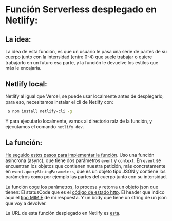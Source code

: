 # Función Serverless desplegado en Netlify:

## La idea:
La idea de esta función, es que un usuario le pasa una serie de partes de su cuerpo junto con la intensidad (entre 0-4) que suele trabajar o quiere trabajarlo en un futuro esa parte, y la función le devuelve los estilos que más le encajaría.

## Netlify local:
Netlify al igual que Vercel, se puede usar localmente antes de desplegarlo, para eso, necesitamos instalar el cli de Netlify con:
```bash
 $ npm install netlify-cli -g
```

Y para ejecutarlo localmente, vamos al directorio raíz de la función, y ejecutamos el comando ```netlify dev```.

## La función:
[He seguido estos pasos para implementar la función](https://docs.netlify.com/functions/build-with-javascript/#synchronous-function-format).
Uso una función asíncrona (async), que tiene dos parámetros ```event``` y ```context```.
En ```event``` se encuentran los objetos que contienen nuestra petición, más concretamente en ```event.queryStringParameters```, que es un objeto tipo JSON y contiene los parámetros como por ejemplo las partes del cuerpo junto con su intensidad.

La función coge los parámetros, lo procesa y retorna un objeto json que tienen:
El statusCode que es el [código de estado http](https://developer.mozilla.org/es/docs/Web/HTTP/Status).
El header que indico aquí el [tipo MIMIE](https://developer.mozilla.org/es/docs/Web/HTTP/Basics_of_HTTP/MIME_types/Common_types) de mi respuesta.
Y un body que tiene un string de un json que voy a devolver.


La URL de esta función desplegado en Netlify es [esta](https://dancinform-recomendation.netlify.app/.netlify/functions/recomendacion).
